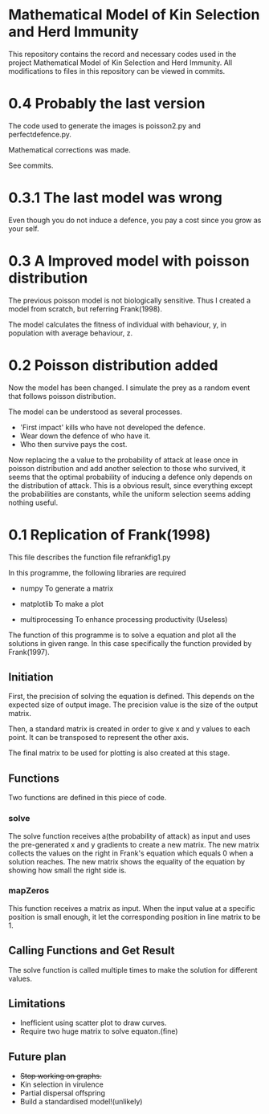 # Mathematical Model of Kin Selection and Herd Immunity

This repository contains the record and necessary codes used in the project Mathematical Model of Kin Selection and Herd Immunity. All modifications to files in this repository can be viewed in commits.

# 0.4 Probably the last version
The code used to generate the images is poisson2.py and perfectdefence.py.

Mathematical corrections was made.

See commits.

# 0.3.1 The last model was wrong
Even though you do not induce a defence, you pay a cost since you grow as your self.

# 0.3 A Improved model with poisson distribution

The previous poisson model is not biologically sensitive. Thus I created a model from scratch, but referring Frank(1998).

The model calculates the fitness of individual with behaviour, y, in population with average behaviour, z.

# 0.2 Poisson distribution added

Now the model has been changed. I simulate the prey as a random event that follows poisson distribution.

The model can be understood as several processes.
- 'First impact' kills who have not developed the defence.
- Wear down the defence of who have it.
- Who then survive pays the cost.

Now replacing the a value to the probability of attack at lease once in poisson distribution and add another selection to those who survived, it seems that the optimal probability of inducing a defence only depends on the distribution of attack. This is a obvious result, since everything except the probabilities are constants, while the uniform selection seems adding nothing useful.



# 0.1 Replication of Frank(1998)

This file describes the function file refrankfig1.py

In this programme, the following libraries are required
* numpy
  To generate a matrix

* matplotlib
  To make a plot

* multiprocessing
  To enhance processing productivity
  (Useless)

The function of this programme is to solve a equation and plot all the solutions in given range. In this case specifically the function provided by Frank(1997).

## Initiation

First, the precision of solving the equation is defined. This depends on the expected size of output image. The precision value is the size of the output matrix.

Then, a standard matrix is created in order to give x and y values to each point. It can be transposed to represent the other axis.

The final matrix to be used for plotting is also created at this stage.

## Functions

Two functions are defined in this piece of code.

### solve

The solve function receives a(the probability of attack) as input and uses the pre-generated x and y gradients to create a new matrix. The new matrix collects the values on the right in Frank's equation which equals 0 when a solution reaches. The new matrix shows the equality of the equation by showing how small the right side is.

### mapZeros

This function receives a matrix as input.
When the input value at a specific position is small enough, it let the corresponding position in line matrix to be 1.

## Calling Functions and Get Result
The solve function is called multiple times to make the solution for different values.

## Limitations
* Inefficient using scatter plot to draw curves.
* Require two huge matrix to solve equaton.(fine)

## Future plan
* ~~Stop working on graphs.~~
* Kin selection in virulence
* Partial dispersal offspring
* Build a standardised model!(unlikely)
